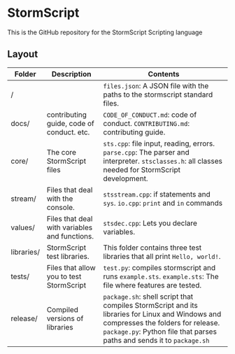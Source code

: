 # StormScript

This is the GitHub repository for the StormScript Scripting language

## Layout

Folder | Description | Contents 
------ | ----------- | --------
/ | | `files.json`: A JSON file with the paths to the stormscript standard files.
docs/ | contributing guide, code of conduct. etc. | `CODE_OF_CONDUCT.md`: code of conduct. `CONTRIBUTING.md`: contributing guide.
core/ | The core StormScript files | `sts.cpp`: file input, reading, errors. `parse.cpp`: The parser and interpreter. `stsclasses.h`: all classes needed for StormScript development.
stream/ | Files that deal with the console. | `stsstream.cpp`: if statements and `sys`. `io.cpp`: `print` and `in` commands
values/ | Files that deal with variables and functions. | `stsdec.cpp`: Lets you declare variables.
libraries/ | StormScript test libraries. | This folder contains three test libraries that all print `Hello, world!`. 
tests/ | Files that allow you to test StormScript | `test.py`: compiles stormscript and runs `example.sts`. `example.sts`: The file where features are tested.
release/ | Compiled versions of libraries | `package.sh`: shell script that compiles StormScript and its libraries for Linux and Windows and compresses the folders for release. `package.py`: Python file that parses paths and sends it to `package.sh`